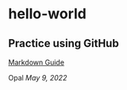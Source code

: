 # hello-world
## Practice using GitHub

[Markdown Guide](https://www.markdownguide.org/cheat-sheet/)

Opal
*May 9, 2022*

